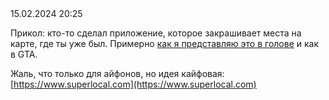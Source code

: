 <div class="article-publication-date">
    <time datetime="2024-02-15 20:25">15.02.2024 20:25</time>
</div>

Прикол: кто-то сделал приложение, которое закрашивает места на карте, где ты уже был. Примерно [как я представляю это в голове](./connecting-dots.html) и как в GTA.

Жаль, что только для айфонов, но идея кайфовая: [https://www.superlocal.com](https://www.superlocal.com)